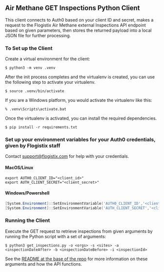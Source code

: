 ## Air Methane GET Inspections Python Client

This client connects to Auth0 based on your client ID and secret, makes a request to the Flogistix Air Methane external Inspections API endpoint based on given parameters, then stores the returned payload into a local JSON file for further processing.

### To Set up the Client
Create a virtual environment for the client:
```
$ python3 -m venv .venv
```
After the init process completes and the virtualenv is created, you can use the following
step to activate your virtualenv.
```
$ source .venv/bin/activate
```

If you are a Windows platform, you would activate the virtualenv like this:
```
% .venv\Scripts\activate.bat
```

Once the virtualenv is activated, you can install the required dependencies.
```
$ pip install -r requirements.txt
```

### Set up your environment variables for your Auth0 credentials, given by Flogistix staff
Contact support@flogistix.com for help with your credentials.

#### MacOS/Linux
```Shell
export AUTH0_CLIENT_ID="<client_id>"
export AUTH_CLIENT_SECRET="<client_secret>"
```

#### Windows/Powershell
```Powershell
[System.Environment]::SetEnvironmentVariable('AUTH0_CLIENT_ID','<client_id>')
[System.Environment]::SetEnvironmentVariable('AUTH_CLIENT_SECRET','<client_secret>')
```

### Running the Client
Execute the GET request to retrieve inspections from given arguments by running the Python script with a set of arguments:
```
$ python3 get_inspections.py -o <orgs> -s <sites> -a <inspectionDateAfter> -b <inspectionDateBefore> -i <inspectionId>
```

See the [README at the base of the repo](../../README.md) for more information on these arguments and how the API functions.